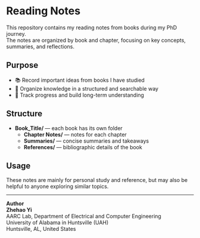 # Reading Notes

This repository contains my reading notes from books during my PhD journey.  
The notes are organized by book and chapter, focusing on key concepts, summaries, and reflections.  

## Purpose
- 📚 Record important ideas from books I have studied  
- 📝 Organize knowledge in a structured and searchable way  
- 🎯 Track progress and build long-term understanding  

## Structure
- **Book_Title/** — each book has its own folder  
  - **Chapter Notes/** — notes for each chapter  
  - **Summaries/** — concise summaries and takeaways  
  - **References/** — bibliographic details of the book  

## Usage
These notes are mainly for personal study and reference, but may also be helpful to anyone exploring similar topics.  

---

**Author**  
**Zhehao Yi**  
AARC Lab, Department of Electrical and Computer Engineering  
University of Alabama in Huntsville (UAH)  
Huntsville, AL, United States
